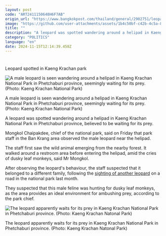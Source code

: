 ```yaml
---
layout: post
code: "ART2411150648H6F7AB"
origin_url: "https://www.bangkokpost.com/thailand/general/2902751/leopard-spotted-in-kaeng-krachan-park"
image: "https://github.com/user-attachments/assets/1b4c50bf-c42b-4c5a-842d-db8e6cd497f2"
title: ""
description: "A leopard was spotted wandering around a helipad in Kaeng Krachan National Park in Phetchaburi province, believed to be waiting for its prey."
category: "POLITICS"
language: "en"
date: 2024-11-15T12:14:39.458Z
---
```


# 

Leopard spotted in Kaeng Krachan park

![A male leopard is seen wandering around a helipad in Kaeng Krachan National Park in Phetchaburi province, seemingly waiting for its prey. (Photo: Kaeng Krachan National Park)](https://github.com/user-attachments/assets/e584d35f-bec2-4880-9ef1-78643c96fe0b)

A male leopard is seen wandering around a helipad in Kaeng Krachan National Park in Phetchaburi province, seemingly waiting for its prey. (Photo: Kaeng Krachan National Park)

A leopard was spotted wandering around a helipad in Kaeng Krachan National Park in Phetchaburi province, believed to be waiting for its prey.

Mongkol Chaipakdee, chief of the national park, said on Friday that park staff in the Ban Krang area observed the male leopard near the helipad. 

The staff first saw the wild animal emerging from the nearby forest. It walked around a restroom area before entering the helipad, amid the cries of dusky leaf monkeys, said Mr Mongkol.

After observing the leopard's behaviour, the staff suspected that it belonged to a different family, following the [sighting of another leopard](https://www.bangkokpost.com/thailand/general/2885291/leopard-spotted-in-national-park) on a road in the national park last month.

They suspected that this male feline was hunting for dusky leaf monkeys, as the area provides an ideal environment for ambushing prey, according to the park chief.

![The leopard apparently waits for its prey in Kaeng Krachan National Park in Phetchaburi province. (Photo: Kaeng Krachan Natonal Park)](https://github.com/user-attachments/assets/90447abf-e9d3-4957-b040-64c67bd88873)

The leopard apparently waits for its prey in Kaeng Krachan National Park in Phetchaburi province. (Photo: Kaeng Krachan Natonal Park)